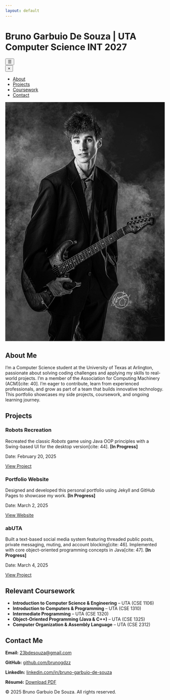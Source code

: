 ```yaml
---
layout: default
---
```


<link rel="stylesheet" href="style.css">
<script src="script.js" defer></script>

<h1>Bruno Garbuio De Souza | UTA Computer Science INT 2027</h1>

<button class="menu-btn" onclick="openNav()">
    &#9776; </button>

<div id="mySidebar" class="sidebar">
    <button class="closebtn" onclick="closeNav()">&times;</button>
    <ul class="tabs">
        <li><a href="#" class="tab-link active" data-tab="about">About</a></li>
        <li><a href="#" class="tab-link" data-tab="projects">Projects</a></li>
        <li><a href="#" class="tab-link" data-tab="coursework">Coursework</a></li>
        <li><a href="#" class="tab-link" data-tab="contact">Contact</a></li>
    </ul>
</div>

<div id="about" class="tab-content active">
  <img src="IMG_0615.jpg" alt="Portrait of Bruno Garbuio De Souza" class="profile-img">
  <h2>About Me</h2>
  <p>
    I’m a Computer Science student at the University of Texas at Arlington, passionate about solving coding challenges and applying my skills to real-world projects. I’m a member of the Association for Computing Machinery (ACM)[cite: 40].
    I’m eager to contribute, learn from experienced professionals, and grow as part of a team that builds innovative technology. 
    This portfolio showcases my side projects, coursework, and ongoing learning journey.
  </p>
</div>

<div id="projects" class="tab-content">
  <h2>Projects</h2>
  <div class="projects-container">
    <div class="project">
      <h3>Robots Recreation</h3>
      <p>
        Recreated the classic <em>Robots</em> game using Java OOP principles with a Swing-based UI for the desktop version[cite: 44].
        <strong>[In Progress]</strong>
      </p>
      <p class="project-date">Date: February 20, 2025</p>
      <a href="https://github.com/BrunoGDZZ/brunogdzz/tree/main/PersonalProjects2025/RobotsGame" target="_blank">View Project</a>
    </div>
    <div class="project">
      <h3>Portfolio Website</h3>
      <p>
        Designed and developed this personal portfolio using Jekyll and GitHub Pages to showcase my work. 
        <strong>[In Progress]</strong>
      </p>
      <p class="project-date">Date: March 2, 2025</p>
      <a href="https://github.com/BrunoGDZZ/brunogdzz" target="_blank">View Website</a>
    </div>
    <div class="project">
      <h3>abUTA</h3>
      <p>
        Built a text-based social media system featuring threaded public posts, private messaging, muting, and account blocking[cite: 46]. 
        Implemented with core object-oriented programming concepts in Java[cite: 47]. 
        <strong>[In Progress]</strong>
      </p>
      <p class="project-date">Date: March 4, 2025</p>
      <a href="https://github.com/BrunoGDZZ/brunogdzz/tree/main/PersonalProjects2025/abUTA/baseline" target="_blank">View Project</a>
    </div>
  </div>
</div>

<div id="coursework" class="tab-content">
  <h2>Relevant Coursework</h2>
  <ul>
    <li><strong>Introduction to Computer Science & Engineering</strong> – UTA (CSE 1106)</li>
    <li><strong>Introduction to Computers & Programming</strong> – UTA (CSE 1310)</li>
    <li><strong>Intermediate Programming</strong> – UTA (CSE 1320)</li>
    <li><strong>Object-Oriented Programming (Java & C++)</strong> – UTA (CSE 1325) <em></em></li>
    <li><strong>Computer Organization & Assembly Language</strong> – UTA (CSE 2312) <em></em></li>
  </ul>
</div>

<div id="contact" class="tab-content">
  <h2>Contact Me</h2>
  <p><strong>Email:</strong> <a href="mailto:23bdesouza@gmail.com">23bdesouza@gmail.com</a></p>
  <p><strong>GitHub:</strong> <a href="https://github.com/brunogdzz" target="_blank">github.com/brunogdzz</a></p>
  <p><strong>LinkedIn:</strong> <a href="https://www.linkedin.com/in/bruno-garbuio-de-souza" target="_blank">linkedin.com/in/bruno-garbuio-de-souza</a></p>
  <p><strong>Résumé:</strong> <a href="resume.pdf" target="_blank">Download PDF</a></p>
</div>

<footer>
  <p>&copy; 2025 Bruno Garbuio De Souza. All rights reserved.</p>
</footer>
